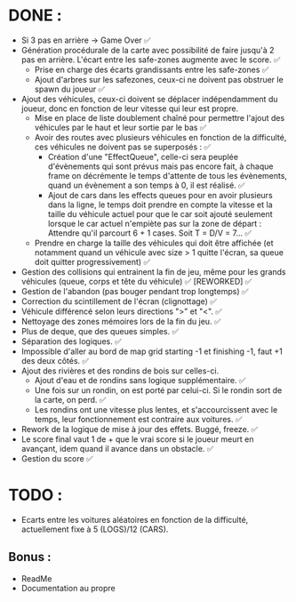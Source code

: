# DONE :
- Si 3 pas en arrière -> Game Over ✅
- Génération procédurale de la carte avec possibilité de faire jusqu'à 2 pas en arrière. L'écart entre les safe-zones augmente avec le score. ✅
    - Prise en charge des écarts grandissants entre les safe-zones ✅
    - Ajout d'arbres sur les safezones, ceux-ci ne doivent pas obstruer le spawn du joueur ✅
- Ajout des véhicules, ceux-ci doivent se déplacer indépendamment du joueur, donc en fonction de leur vitesse qui leur est propre.
    - Mise en place de liste doublement chaîné pour permettre l'ajout des véhicules par le haut et leur sortie par le bas ✅
    - Avoir des routes avec plusieurs véhicules en fonction de la difficulté, ces véhicules ne doivent pas se superposés  : ✅
        - Création d'une "EffectQueue", celle-ci sera peuplée d'évènements qui sont prévus mais pas encore fait, à chaque frame on décrémente le temps d'attente de tous les évènements, quand un évènement a son temps à 0, il est réalisé. ✅
        - Ajout de cars dans les effects queues pour en avoir plusieurs dans la ligne, le temps doit prendre en compte la vitesse et la taille du véhicule actuel pour que le car soit ajouté seulement lorsque le car actuel n'empiète pas sur la zone de départ : Attendre qu'il parcourt 6 + 1 cases. Soit T = D/V = 7... ✅
    - Prendre en charge la taille des véhicules qui doit être affichée (et notamment quand un véhicule avec size > 1 quitte l'écran, sa queue doit quitter progressivement) ✅
- Gestion des collisions qui entrainent la fin de jeu, même pour les grands véhicules (queue, corps et tête du véhicule) ✅ [REWORKED] ✅
- Gestion de l'abandon (pas bouger pendant trop longtemps) ✅
- Correction du scintillement de l'écran (clignottage) ✅
- Véhicule différencé selon leurs directions ">" et "<". ✅
- Nettoyage des zones mémoires lors de la fin du jeu. ✅
- Plus de deque, que des queues simples. ✅
- Séparation des logiques. ✅
- Impossible d'aller au bord de map grid starting -1 et finishing -1, faut +1 des deux côtés. ✅
- Ajout des rivières et des rondins de bois sur celles-ci.
    - Ajout d'eau et de rondins sans logique supplémentaire. ✅
    - Une fois sur un rondin, on est porté par celui-ci. Si le rondin sort de la carte, on perd.  ✅
    - Les rondins ont une vitesse plus lentes, et s'accourcissent avec le temps, leur fonctionnement est contraire aux voitures. ✅
- Rework de la logique de mise à jour des effets. Buggé, freeze.  ✅
- Le score final vaut 1 de + que le vrai score si le joueur meurt en avançant, idem quand il avance dans un obstacle. ✅
- Gestion du score ✅

# TODO :
- Ecarts entre les voitures aléatoires en fonction de la difficulté, actuellement fixe à 5 (LOGS)/12 (CARS).

## Bonus :
- ReadMe
- Documentation au propre